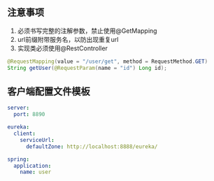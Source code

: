 ## 注意事项
1. 必须书写完整的注解参数，禁止使用@GetMapping
2. url前缀附带服务名，以防出现重复url
3. 实现类必须使用@RestController
```java
@RequestMapping(value = "/user/get", method = RequestMethod.GET)
String getUser(@RequestParam(name = "id") Long id);
```


## 客户端配置文件模板
```yaml
server:
  port: 8890

eureka:
  client:
    serviceUrl:
      defaultZone: http://localhost:8888/eureka/

spring:
  application:
    name: user
```